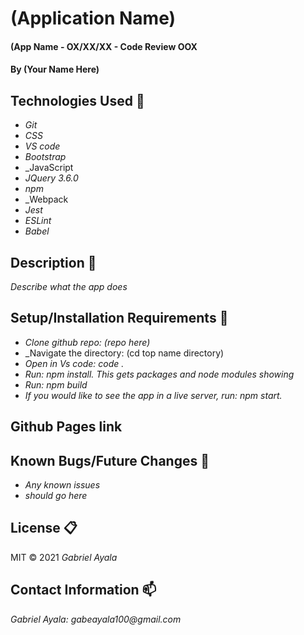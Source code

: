 # (Application Name)

#### (App Name - OX/XX/XX - Code Review OOX

#### By (Your Name Here)

## Technologies Used :floppy_disk:

* _Git_
* _CSS_
* _VS code_
* _Bootstrap_
* _JavaScript
* _JQuery 3.6.0_
* _npm_
* _Webpack
* _Jest_
* _ESLint_
* _Babel_

## Description :page_with_curl:
_Describe what the app does_

## Setup/Installation Requirements :triangular_ruler:

* _Clone github repo: (repo here)_
* _Navigate the directory: (cd top name directory)
* _Open in Vs code: code ._
* _Run: npm install. This  gets packages and node modules showing_
* _Run: npm build_
* _If you would like to see the app in a live server, run: npm start._

## Github Pages link

## Known Bugs/Future Changes :bug:

* _Any known issues_
* _should go here_

## License :clipboard:
MIT &copy; 2021 _Gabriel Ayala_
## Contact Information :mailbox:

_Gabriel Ayala:
gabeayala100@gmail.com_